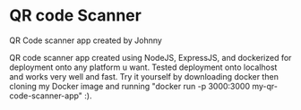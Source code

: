 # QR code Scanner
 QR Code scanner app created by Johnny


QR code scanner app created using NodeJS, ExpressJS, and dockerized for deployment onto any platform u want. Tested deployment onto localhost and works very well and fast. Try it yourself by downloading docker then cloning my Docker image and running "docker run -p 3000:3000 my-qr-code-scanner-app" :).